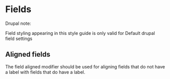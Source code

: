 # Fields

Drupal note:

Field styling appearing in this style guide is only valid for Default drupal field settings

## Aligned fields

The field aligned modifier should be used for aligning fields that do not have a label
with fields that do have a label.
